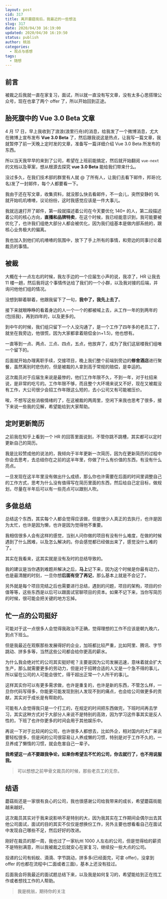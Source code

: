```yaml
---
layout: post
cid: 317
title: 离开蘑菇街后，我最近的一些想法
slug: 317
date: 2020/04/30 16:19:00
updated: 2020/04/30 16:19:50
status: publish
author: 桃翁
categories: 
  - 观点与感想
tags: 
  - 随想
---
```



## 前言 

被裁之后我就一直在家复习，面试，所以就一直没有写文章，没有太多心思搭理公众号，现在也拿了两个 offer 了，所以开始回到正途。

##  胎死腹中的 Vue 3.0 Beta 文章
4  月 17 日，早上我收到了浪浪(浪里行舟)的消息，给我发了一个微博消息，尤大在微博上宣布发布 **Vue 3.0 Beta** 了，然后跟我说这是热点，让我写一篇文章，我就暂停了前一天晚上定时发的文章，准备写一篇详细介绍 Vue 3.0 Beta 所发布的东西。

所以当天我早早的来到了公司，希望在上班前能搞定，然后就开始翻阅 `vue-next` 的文档以及草案，想从根源去探究 **vue 3.0 Beta** 能给我们带来什么。

没过多久，在我们技术部的群里有人就 @ 了所有人，让我们去看下邮件，邦哥(化名)发了一封邮件，每个人都要看一下。

我由于还在写文章，收集资料，就没那么快去看邮件，不一会儿，突然安静的 9L 就开始叽叽喳喳，议论纷纷，这时我感觉应该是一件大事儿。

我就迅速打开了邮件，第一段就描述着公司在今天要优化 140+  的人，第二段描述着公司的核心方向，**直播和品牌特卖**，在这个时候，我已经能意识到，我可能要被优化了，也许我们组绝大部分人都会被优化，因为我们组基本是做内部系统的，跟核心业务极大的偏离。

我也加入到他们叽叽喳喳的氛围中，放下了手上所有的事情，和旁边的同事讨论着裁员的事情。

## 被裁 
大概在十一点左右的时候，我左手边的一个应届生小声的说，我凉了，HR 让我去 11 楼一趟，然后我将这个事情传达给了我们的一个小群，以及我对接的后端，并询问他他们组的情况。

没想到聊着聊着，他跟我留下了一句，**我中了，我先上去了**。

接下来就眼睁睁的看着身边的人一个一个的都被喊上去，从工作一年的到两年的(包括我)，再到四年的，以及更多的。

到中午的时候，我们组只留下一个人没沟通了，是一个工作了四年多的老员工了，就坐在我旁边，他很慌，因为大家都拿着赔偿金(n+1.5)，他也想有。

一直等到一点、两点、三点、四点，五点，他放弃了，成为了我们这层楼我们组唯一个留下的。

后面就开始办理离职手续，交接项目，晚上我们整个前端到旁边的**修舍酒店**进行聚餐，虽然离别时悲伤的，但是被裁的人拿到高于常规的赔偿，是幸运的。

这次裁员对于应届生来说是最惨的，他们工作年限不久，不到一年，对于社招来说，是非常的吃亏的。工作年限不够，而且整个大环境来说又不好，现在又被裁没有工作，大公司很少会招工作年限这么短的，去小公司又有可能被压价。

唉，不想写这些消极情绪的了，在这被裁的两周里，空闲下来我也思考了很多，接下来说一些我的见解，希望能给到大家帮助。

## 定时更新简历 
之前我在知乎上看到一个 HR 的回答里面说到，不管你跳不跳槽，其实都可以定时更新自己的简历。

我是比较赞成他的说法的，我倾向于半年更新一次简历，因为在更新简历的过程中你会去思考，去总结你在之前的这半年里，你做了什么有价值的东西，有没有什么亮点。

一旦发现在这半年里没有做出什么成绩，那么你也许需要在后面的时间里调整自己的工作方式，思考为什么没有值得写在简历里面的东西，然后给自己定目标，做规划，尽量在半年后可以有一些亮点可以跟别人吹。

## 多做总结
总结这个东西，其实每个人都会觉得应该做，但是很少人真正的去执行，也许是因为太忙，也许是因为懒，也许是因为觉得他不重要。

我相信很多人会有这样的感觉，当别人问你做的项目有没有什么难度，在做的时候遇到了什么困难，以及怎么解决的。你会感觉都已经做出来了，感觉没什么难的了。

其实在我看来，这其实就是没有及时的总结导致的。

我的建议是当你遇到难题并解决之后，**马上**记下来，因为这个时候是你最有动力，也是最清醒的时刻，一旦你想**后面有空了再记**，那么基本上就是不会记了。

另外就是每个项目完结之后也需要进行总结，遇到的问题，项目的架构，项目的价值等等，这些东西是以后可以跟面试官聊项目的资本。如果不记下来，当你写简历的时候，很可能会把关键的地方忘掉。

## 忙一点的公司挺好
可能对于这一点很多人会觉得我政治不正确，觉得理想的工作不应该是朝九晚六，到点下班么。

但是我最近在观察那些发展得好的企业，加班都比较严重，比如阿里、腾讯、字节跳动、拼多多等，当然这些公司都会给你更高的薪水。

为什么我会绝对忙的公司其实挺好呢？主要是因为公司发展迅速，意味着就会扩大生产，那么就需要更多的劳动力，但是对于招聘合适的人又是一个急不得的事儿，所以留在公司的人可能会很忙，得干超出正常一个人所干的事儿。

这样其实你可以有更多需求做，也许是重复的，也许是新的东西，不管怎么样，一旦你代码写得多，你能更可能发现到别人发现不到的痛点，也会给公司做更多的贡献，其实对于成长是有帮助的。

可能有人会觉得我只是一个打工的，在规定的时间把东西做完，下班时间再去学习，其实这种方式对于大部分人来说不是特别的高效，因为学习这件事其实是反人性的，下班了也许你更多的时间会用于其他娱乐中。

再说一下对于比较闲的公司，也许很多人都想去，比如外企，相对国内的大厂来说要轻松很多，但是闲的公司很容易让人养成懒的习惯，特别是对于工作不久的，一旦养成了懒惰的习惯，就会危害自己一辈子。

**我希望这一点不要跟我争论，如果你希望去不忙的公司，你去就行了，也不用说服我。**

>  可以想想之前甲骨文裁员的时候，那些老员工的无奈。

## 结语
蘑菇街还是一家很有良心的公司，我也很感谢公司给我带来的成长，希望蘑菇街能越来越好。

这次裁员其实对于我来说影响不是特别的大，因为我其实在工作期间会偶尔出去其他公司面试，面试的目的其实不仅仅是想换份工作，另外主要也想看看自己在面试中发现自己哪些不足，然后好好的改进。

 刚好在裁员的那一周，我也过了一家杭州 1000 人左右的公司，但是觉得给的薪资不是特别满意，所以我被裁之后就安心在家复习，继续投一些大点的公司。

投递的公司有蚂蚁、滴滴、字节跳动，拼多多(已经面完，可拿 offer)，没拿到 offer 的也都在流程中(二面或者三面)，基本上还没有挂过。

后面我会将我最近的面试题总结下来，以及我是如何复习的，希望能给到正在找工作或者想找工作的人帮助。

>  我是桃翁，期待你的关注
                       
